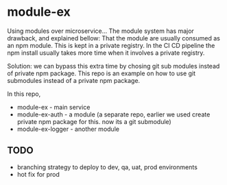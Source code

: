 # module-ex
Using modules over microservice...
The module system has major drawback, and explained bellow:
That the module are usually consumed as an npm module. This is kept in a private registry.
In the CI CD pipeline the npm install usually takes more time when it involves a private registry.

Solution: we can bypass this extra time by chosing git sub modules instead of private npm package.
This repo is an example on how to use git submodules instead of a private npm package.

In this repo,
- module-ex - main service
- module-ex-auth - a module (a separate repo, earlier we used create private npm package for this. now its a git submodule)
- module-ex-logger - another module

## TODO
- branching strategy to deploy to dev, qa, uat, prod environments
- hot fix for prod
